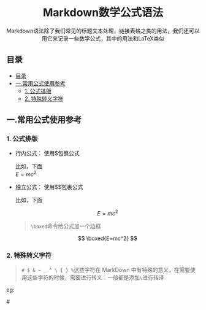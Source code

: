 <div align="center">
  <h1>Markdown数学公式语法</h1>
  <p>Markdown语法除了我们常见的标题文本处理，链接表格之类的用法，我们还可以用它来记录一些数学公式，其中的用法和LaTeX类似</p>
</div>

## 目录

- [目录](#目录)
- [一.常用公式使用参考](#一常用公式使用参考)
  - [1. 公式排版](#1-公式排版)
  - [2. 特殊转义字符](#2-特殊转义字符)

## 一.常用公式使用参考

### 1. 公式排版

- 行内公式： 使用$包裹公式

  比如，下面<br>
  $E=mc^2$

- 独立公式： 使用$$包裹公式

  比如，下面

  $$
  E=mc^2
  $$

  > `\boxed`命令给公式加一个边框

  $$
    \boxed{E=mc^2}
  $$

### 2. 特殊转义字符

> `# $ & ~ _ ^ \ { } %`这些字符在 MarkDown 中有特殊的意义，在需要使用这些字符的时候，需要进行转义：一般都是添加`\`进行转译

eg:

\#
